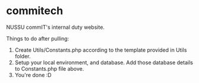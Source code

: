 commitech
=========
NUSSU commIT's internal duty website.

Things to do after pulling:

1. Create Utils/Constants.php according to the template provided in Utils folder.
2. Setup your local environment, and database. Add those database details to Constants.php file above.
3. You're done :D
